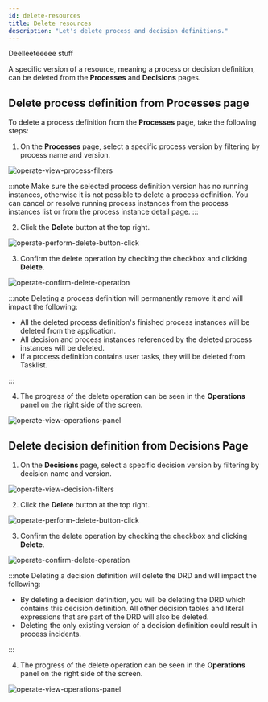 ```yaml
---
id: delete-resources
title: Delete resources
description: "Let's delete process and decision definitions."
---
```


Deelleeteeeee stuff

A specific version of a resource, meaning a process or decision definition, can be deleted from the **Processes** and **Decisions** pages.

## Delete process definition from Processes page

To delete a process definition from the **Processes** page, take the following steps:

1. On the **Processes** page, select a specific process version by filtering by process name and version.

![operate-view-process-filters](../../../images/operate/delete-resources/process-filters.png)

:::note
Make sure the selected process definition version has no running instances, otherwise it is not possible to delete a process definition.
You can cancel or resolve running process instances from the process instances list or from the process instance detail page.
:::

2. Click the **Delete** button at the top right.

![operate-perform-delete-button-click](../../../images/operate/delete-resources/process-button.png)

3. Confirm the delete operation by checking the checkbox and clicking **Delete**.

![operate-confirm-delete-operation](../../../images/operate/delete-resources/process-modal.png)

:::note
Deleting a process definition will permanently remove it and will impact the following:

- All the deleted process definition's finished process instances will be deleted from the application.
- All decision and process instances referenced by the deleted process instances will be deleted.
- If a process definition contains user tasks, they will be deleted from Tasklist.

:::

4. The progress of the delete operation can be seen in the **Operations** panel on the right side of the screen.

![operate-view-operations-panel](../../../images/operate/delete-resources/process-operations-panel.png)

## Delete decision definition from Decisions Page

1. On the **Decisions** page, select a specific decision version by filtering by decision name and version.

![operate-view-decision-filters](../../../images/operate/delete-resources/decision-filters.png)

2. Click the **Delete** button at the top right.

![operate-perform-delete-button-click](../../../images/operate/delete-resources/decision-button.png)

3. Confirm the delete operation by checking the checkbox and clicking **Delete**.

![operate-confirm-delete-operation](../../../images/operate/delete-resources/decision-modal.png)

:::note
Deleting a decision definition will delete the DRD and will impact the following:

- By deleting a decision definition, you will be deleting the DRD which contains this decision definition. All other decision tables and literal expressions that are part of the DRD will also be deleted.
- Deleting the only existing version of a decision definition could result in process incidents.

:::

4. The progress of the delete operation can be seen in the **Operations** panel on the right side of the screen.

![operate-view-operations-panel](../../../images/operate/delete-resources/decision-operations-panel.png)
